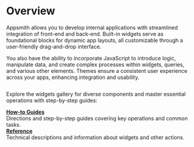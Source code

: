 # Overview

Appsmith allows you to develop internal applications with streamlined integration of front-end and back-end. Built-in widgets serve as foundational blocks for dynamic app layouts, all customizable through a user-friendly drag-and-drop interface. 

You also have the ability to incorporate JavaScript to introduce logic, manipulate data, and create complex processes within widgets, queries, and various other elements. Themes ensure a consistent user experience across your apps, enhancing integration and usability.

<figure>
  <img src="/img/Mask_group.webp" style= {{width:"auto", height:"400px"}} alt=""/>
  <figcaption align = "center"><i></i></figcaption>
</figure>


Explore the widgets gallery for diverse components and master essential operations with step-by-step guides:



<div class="containerGridSampleApp">
   <div class="containerColumnSampleApp columnGrid column-one">
    <div class="containerCol">
      </div> 
      <b><a href="/build-apps/how-to-guides">How-to Guides</a></b>
      <div class="containerDescription">
      Directions and step-by-step guides covering key operations and common tasks.
      </div>
   </div>

   <div class="containerColumnSampleApp columnGrid column-two">
   <div class="containerCol">
      </div>
      <b><a href="/reference/widgets"> Reference</a></b>
      <div class="containerDescription"> Technical descriptions and information about widgets and other actions.
      </div>
   </div>
</div>
